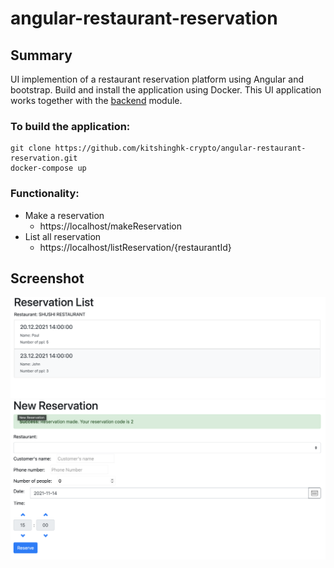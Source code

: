 # angular-restaurant-reservation
## Summary
UI implemention of a restaurant reservation platform using Angular and bootstrap. Build and install the application using Docker.
This UI application works together with the [backend](https://github.com/kitshinghk-crypto/spring-boot-restaurant-reservation) module.

### To build the application:
```
git clone https://github.com/kitshinghk-crypto/angular-restaurant-reservation.git
docker-compose up
```
### Functionality:
- Make a reservation 
  - https://localhost/makeReservation
- List all reservation
  - https://localhost/listReservation/{restaurantId}

## Screenshot
![](screenshot_1.png)
![](screenshot_2.png)
